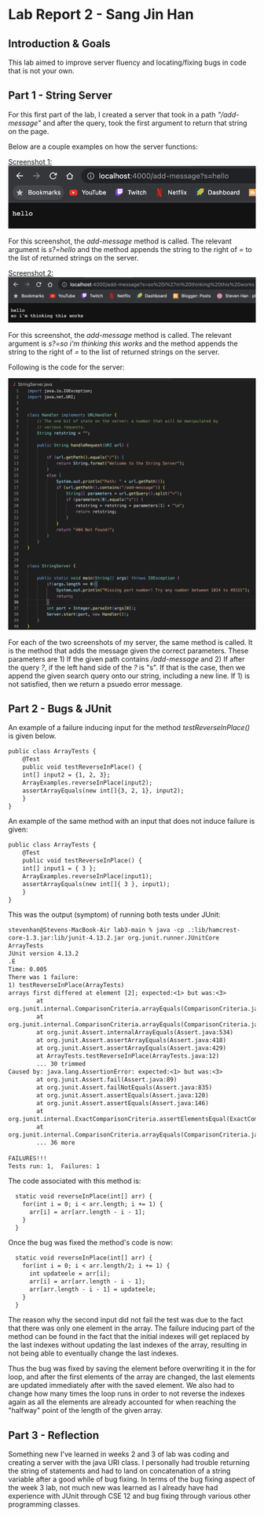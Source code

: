 # Lab Report 2 - Sang Jin Han

## Introduction & Goals

This lab aimed to improve server fluency and locating/fixing bugs in code that is not your own.

## Part 1 - String Server

For this first part of the lab, I created a server that took in a path *"/add-message"* and after the query,
took the first argument to return that string on the page. 

Below are a couple examples on how the server functions: 

<u>Screenshot 1:</u>
![Add message photo 1](lr2-addphoto-1.png)

For this screenshot, the *add-message* method is called. The relevant argument is *s?=hello* and the method appends the string to the right of *=* to the list of returned strings on the server.


<u>Screenshot 2:</u>
![Add message photo 2](lr2-addphoto-2.png)

For this screenshot, the *add-message* method is called. The relevant argument is *s?=so i'm thinking this works* and the method appends the string to the right of *=* to the list of returned strings on the server.

Following is the code for the server:

![StringServer code](lr2-servercode.png)

For each of the two screenshots of my server, the same method is called. It is the method that adds the message given the correct parameters. These parameters are 1) If the given path contains */add-message* and 2) If after the query *?*, if the left hand side of the *?* is "s". If that is the case, then we append the given search query onto our string, including a new line. If 1) is not satisfied, then we return a psuedo error message. 

## Part 2 - Bugs & JUnit

An example of a failure inducing input for the method *testReverseInPlace()* is given below. 

```
public class ArrayTests {
	@Test 
	public void testReverseInPlace() {
    int[] input2 = {1, 2, 3};
    ArrayExamples.reverseInPlace(input2);
    assertArrayEquals(new int[]{3, 2, 1}, input2);
	}
}
```



An example of the same method with an input that does not induce failure is given:

```
public class ArrayTests {
	@Test 
	public void testReverseInPlace() {
    int[] input1 = { 3 };
    ArrayExamples.reverseInPlace(input1);
    assertArrayEquals(new int[]{ 3 }, input1);
	}
}
```

This was the output (symptom) of running both tests under JUnit:

```
stevenhan@Stevens-MacBook-Air lab3-main % java -cp .:lib/hamcrest-core-1.3.jar:lib/junit-4.13.2.jar org.junit.runner.JUnitCore ArrayTests
JUnit version 4.13.2
.E
Time: 0.005
There was 1 failure:
1) testReverseInPlace(ArrayTests)
arrays first differed at element [2]; expected:<1> but was:<3>
        at org.junit.internal.ComparisonCriteria.arrayEquals(ComparisonCriteria.java:78)
        at org.junit.internal.ComparisonCriteria.arrayEquals(ComparisonCriteria.java:28)
        at org.junit.Assert.internalArrayEquals(Assert.java:534)
        at org.junit.Assert.assertArrayEquals(Assert.java:418)
        at org.junit.Assert.assertArrayEquals(Assert.java:429)
        at ArrayTests.testReverseInPlace(ArrayTests.java:12)
        ... 30 trimmed
Caused by: java.lang.AssertionError: expected:<1> but was:<3>
        at org.junit.Assert.fail(Assert.java:89)
        at org.junit.Assert.failNotEquals(Assert.java:835)
        at org.junit.Assert.assertEquals(Assert.java:120)
        at org.junit.Assert.assertEquals(Assert.java:146)
        at org.junit.internal.ExactComparisonCriteria.assertElementsEqual(ExactComparisonCriteria.java:8)
        at org.junit.internal.ComparisonCriteria.arrayEquals(ComparisonCriteria.java:76)
        ... 36 more

FAILURES!!!
Tests run: 1,  Failures: 1
```

The code associated with this method is:

```
  static void reverseInPlace(int[] arr) {
    for(int i = 0; i < arr.length; i += 1) {
      arr[i] = arr[arr.length - i - 1];
    }
  }
```

Once the bug was fixed the method's code is now:

```
  static void reverseInPlace(int[] arr) {
    for(int i = 0; i < arr.length/2; i += 1) {
      int updateele = arr[i];
      arr[i] = arr[arr.length - i - 1];
      arr[arr.length - i - 1] = updateele;
    }
  }
```

The reason why the second input did not fail the test was due to the fact that there was only one element in the array. 
The failure inducing part of the method can be found in the fact that the initial indexes will get replaced by the last
indexes without updating the last indexes of the array, resulting in not being able to eventually change the last indexes.

Thus the bug was fixed by saving the element before overwriting it in the for loop, and after the first elements of the array are changed, 
the last elements are updated immediately after with the saved element. 
We also had to change how many times the loop runs in order to not reverse the indexes again as all the elements are already accounted for
when reaching the "halfway" point of the length of the given array.

## Part 3 - Reflection

Something new I've learned in weeks 2 and 3 of lab was coding and creating a server with the java URI class. I personally had trouble
returning the string of statements and had to land on concatenation of a string variable after a good while of bug fixing. 
In terms of the bug fixing aspect of the week 3 lab, not much new was learned as I already have had experience with JUnit through CSE 12 
and bug fixing through various other programming classes. 
